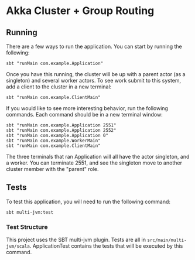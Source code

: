 # Akka Cluster + Group Routing

## Running

There are a few ways to run the application.  You can start by running the following:

```sbtshell
sbt "runMain com.example.Application"
```

Once you have this running, the cluster will be up with a parent actor (as a singleton) and several worker actors.  To see work submit to this system, add a client to the cluster in a new terminal:

```sbtshell
sbt "runMain com.example.ClientMain"
```

If you would like to see more interesting behavior, run the following commands.  Each command should be in a new terminal window:

```sbtshell
sbt "runMain com.example.Application 2551"
sbt "runMain com.example.Application 2552"
sbt "runMain com.example.Application 0"
sbt "runMain com.example.WorkerMain"
sbt "runMain com.example.ClientMain"

```

The three terminals that ran Application will all have the actor singleton, and a worker.  You can terminate 2551, and see the singleton move to another cluster member with the "parent" role.

## Tests

To test this application, you will need to run the following command:

```sbtshell
sbt multi-jvm:test
```

### Test Structure

This project uses the SBT multi-jvm plugin.  Tests are all in `src/main/multi-jvm/scala`.  ApplicationTest contains the tests that will be executed by this command.

